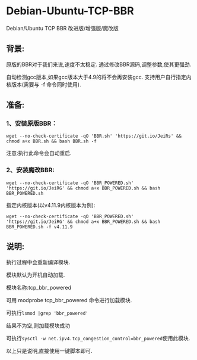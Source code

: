 # Debian-Ubuntu-TCP-BBR
Debian/Ubuntu TCP BBR 改进版/增强版/魔改版


## 背景:

原版的BBR对于我们来说,速度不太稳定. 通过修改BBR源码,调整参数,使其更强劲.



自动检测gcc版本,如果gcc版本大于4.9的将不会再安装gcc.  支持用户自行指定内核版本(需要与 -f 命令同时使用).


## 准备:

### 1、安装原版BBR：
```
wget --no-check-certificate -qO 'BBR.sh' 'https://git.io/JeiRs' && chmod a+x BBR.sh && bash BBR.sh -f
```

注意:执行此命令会自动重启.

### 2、安装魔改BBR:
```
wget --no-check-certificate -qO 'BBR_POWERED.sh' 'https://git.io/JeiRG' && chmod a+x BBR_POWERED.sh && bash BBR_POWERED.sh
```

指定内核版本(以v4.11.9内核版本为例):
```
wget --no-check-certificate -qO 'BBR_POWERED.sh' 'https://git.io/JeiRG' && chmod a+x BBR_POWERED.sh && bash BBR_POWERED.sh -f v4.11.9
```






## 说明:

执行过程中会重新编译模块.

模块默认为开机自动加载.

模块名称:tcp_bbr_powered

可用 modprobe tcp_bbr_powered 命令进行加载模块.

可执行``` lsmod |grep 'bbr_powered' ```

结果不为空,则加载模块成功

可执行``` sysctl -w net.ipv4.tcp_congestion_control=bbr_powered ```使用此模块.

以上只是说明,直接使用一键脚本即可.
